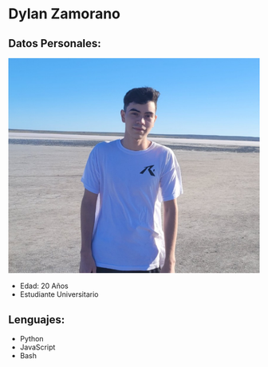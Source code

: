 # Dylan Zamorano
## Datos Personales:

![img](./img.png)

- Edad: 20 Años
- Estudiante Universitario

## Lenguajes:

- Python
- JavaScript
- Bash

